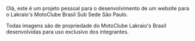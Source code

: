 Olá, este é um projeto pessoal para o desenvolvimento de um website para o Lakraio's MotoClube Brasil Sub Sede São Paulo.

Todas imagens são de propriedade do MotoClube Lakraio's Brasil desenvolvidas para uso exclusivo dos integrantes.